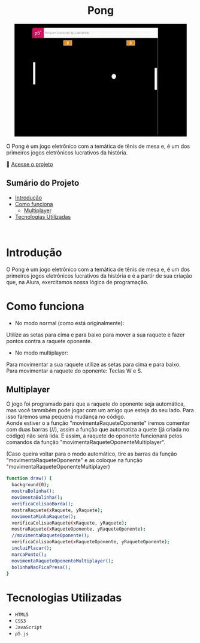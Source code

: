 <h1 align="center"> Pong </h1>

<p align="center">
  <img width="460" height="300" src=./videopong.gif>
</p>

O Pong é um jogo eletrônico com a temática de tênis de mesa e, é um dos primeiros jogos eletrônicos lucrativos da história.

🔗 [Acesse o projeto](https://editor.p5js.org/juliecamillo/full/bq9ex-QGu)


## Sumário do Projeto

* [Introdução](#introducao)
* [Como funciona](#como-funciona)
    * [Multiplayer](#multiplayer)
* [Tecnologias Utilizadas](#tecnologias-utilizadas)

<br>

# Introdução
O Pong é um jogo eletrônico com a temática de tênis de mesa e, é um dos primeiros jogos eletrônicos lucrativos da história e é a partir de sua criação que, na Alura, exercitamos nossa lógica de programação. 


# Como funciona

- No modo normal (como está originalmente):

Utilize as setas para cima e para baixo para mover a sua raquete e fazer pontos contra a raquete oponente.

- No modo multiplayer:

Para movimentar a sua raquete utilize as setas para cima e para baixo.    
Para movimentar a raquete do oponente: Teclas W e S.


## Multiplayer
O jogo foi programado para que a raquete do oponente seja automática, mas você tammbém pode jogar com um amigo que esteja do seu lado.
Para isso faremos uma pequena mudança no código.   
Aonde estiver o a função "movimentaRaqueteOponente" iremos comentar com duas barras (//), assim a função que automatiza a quete (já criada no código) não será lida. E assim, a raquete do oponente funcionará pelos comandos da função "movimentaRaqueteOponenteMultiplayer".

(Caso queira voltar para o modo automático, tire as barras da função "movimentaRaqueteOponente" e as coloque na função "movimentaRaqueteOponenteMultiplayer)

``` bash 
function draw() {
  background(0);
  mostraBolinha();
  movimentaBolinha();
  verificaColisaoBorda();
  mostraRaquete(xRaquete, yRaquete);
  movimentaMinhaRaquete();
  verificaColisaoRaquete(xRaquete, yRaquete);
  mostraRaquete(xRaqueteOponente, yRaqueteOponente);
  //movimentaRaqueteOponente();
  verificaColisaoRaquete(xRaqueteOponente, yRaqueteOponente);
  incluiPlacar();
  marcaPonto();
  movimentaRaqueteOponenteMultiplayer();
  bolinhaNaoFicaPresa();
}
 ```

# Tecnologias Utilizadas

- ``HTML5``
- ``CSS3``
- ``` JavaScript ```
- ``p5.js``
